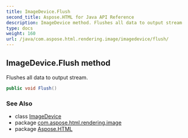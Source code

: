 ```yaml
---
title: ImageDevice.Flush
second_title: Aspose.HTML for Java API Reference
description: ImageDevice method. Flushes all data to output stream
type: docs
weight: 160
url: /java/com.aspose.html.rendering.image/imagedevice/flush/
---
```

## ImageDevice.Flush method

Flushes all data to output stream.

```java
public void Flush()
```

### See Also

* class [ImageDevice](../)
* package [com.aspose.html.rendering.image](../../imagedevice/)
* package [Aspose.HTML](../../../)
